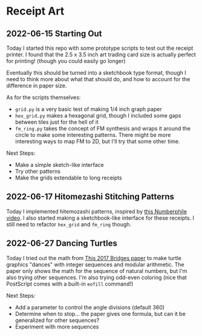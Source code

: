 # Receipt Art

## 2022-06-15 Starting Out

Today I started this repo with some prototype scripts to test out the receipt
printer. I found that the 2.5 x 3.5 inch art trading card size is actually
perfect for printing! (though you could easily go longer)

Eventually this should be turned into a sketchbook type format, though I need
to think more about what that should do, and how to account for the difference
in paper size.

As for the scripts themselves:

* `grid.py` is a very basic test of making 1/4 inch graph paper
* `hex_grid.py` makes a hexagonal grid, though I included some gaps between
    tiles just for the hell of it
* `fm_ring.py` takes the concept of FM synthesis and wraps it around the circle
    to make some interesting patterns. There might be more interesting ways
    to map FM to 2D, but I'll try that some other time.

Next Steps:

* Make a simple sketch-like interface
* Try other patterns
* Make the grids extendable to long receipts

## 2022-06-17 Hitomezashi Stitching Patterns

Today I implemented hitemozashi patterns, inspired by
[this Numberphile video](https://www.youtube.com/watch?v=JbfhzlMk2eY). I also
started making a sketchbook-like interface for these receipts. I still need
to refactor `hex_grid` and `fm_ring` though.

## 2022-06-27 Dancing Turtles

Today I tried out the math from 
[This 2017 Bridges paper](https://archive.bridgesmathart.org/2017/bridges2017-139.pdf)
to make turtle graphics "dances" with integer sequences and modular arithmetic.
The paper only shows the math for the sequence of natural numbers, but I'm
also trying other sequences. I'm also trying odd-even coloring (nice that
PostScript comes with a built-in `eofill` command!)

Next Steps:

* Add a parameter to control the angle divisions (default 360)
* Determine when to stop... the paper gives one formula, but can it be
    generalized for other sequences?
* Experiment with more sequences